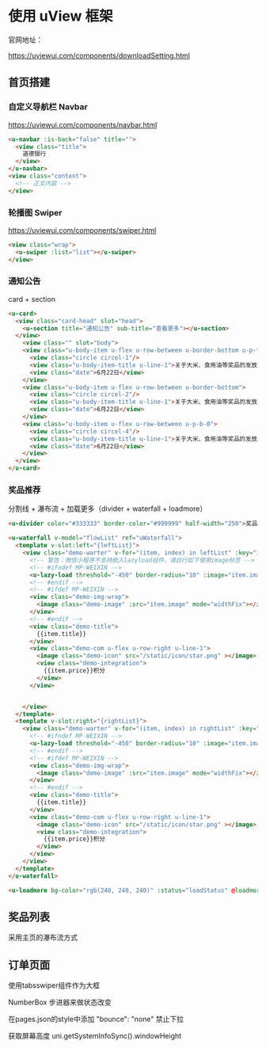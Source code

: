 # 使用 uView 框架

官网地址：

https://uviewui.com/components/downloadSetting.html



## 首页搭建

### 自定义导航栏 Navbar

https://uviewui.com/components/navbar.html

```html
<u-navbar :is-back="false" title="">
  <view class="title">
    道德银行
  </view>
</u-navbar>
<view class="content">
  <!-- 正文内容 -->
</view>
```



### 轮播图 Swiper

https://uviewui.com/components/swiper.html

```html
<view class="wrap">
  <u-swiper :list="list"></u-swiper>
</view>
```



###  通知公告 

card + section

```html
<u-card>
  <view class="card-head" slot="head">
    <u-section title="通知公告" sub-title="查看更多"></u-section>
  </view>
	<view class="" slot="body">
    <view class="u-body-item u-flex u-row-between u-border-bottom u-p-t-0">
      <view class="circle circel-1"/>
      <view class="u-body-item-title u-line-1">关于大米、食用油等奖品的发放通知...</view>
      <view class="date">6月22日</view>
    </view>
    <view class="u-body-item u-flex u-row-between u-border-bottom">
      <view class="circle circel-2"/>
      <view class="u-body-item-title u-line-1">关于大米、食用油等奖品的发放通知...</view>
      <view class="date">6月22日</view>
    </view>
    <view class="u-body-item u-flex u-row-between u-p-b-0">
      <view class="circle circel-4"/>
      <view class="u-body-item-title u-line-1">关于大米、食用油等奖品的发放通知...</view>
      <view class="date">6月22日</view>
    </view>
  </view>
</u-card>
```



### 奖品推荐

分割线 + 瀑布流 + 加载更多（divider + waterfall + loadmore）

```html
<u-divider color="#333333" border-color="#999999" half-width="250">奖品推荐</u-divider>
```

```html
<u-waterfall v-model="flowList" ref="uWaterfall">
  <template v-slot:left="{leftList}">
    <view class="demo-warter" v-for="(item, index) in leftList" :key="index">
      <!-- 警告：微信小程序不支持嵌入lazyload组件，请自行如下使用image标签 -->
      <!-- #ifndef MP-WEIXIN -->
      <u-lazy-load threshold="-450" border-radius="10" :image="item.image" :index="index"></u-lazy-load>
      <!-- #endif -->
      <!-- #ifdef MP-WEIXIN -->
      <view class="demo-img-wrap">
        <image class="demo-image" :src="item.image" mode="widthFix"></image>
      </view>
      <!-- #endif -->
      <view class="demo-title">
        {{item.title}}
      </view>
      <view class="demo-com u-flex u-row-right u-line-1">
        <image class="demo-icon" src="/static/icon/star.png" ></image>
        <view class="demo-integration">
          {{item.price}}积分
        </view>
      </view>


    </view>
  </template>
  <template v-slot:right="{rightList}">
    <view class="demo-warter" v-for="(item, index) in rightList" :key="index">
      <!-- #ifndef MP-WEIXIN -->
      <u-lazy-load threshold="-450" border-radius="10" :image="item.image" :index="index"></u-lazy-load>
      <!-- #endif -->
      <!-- #ifdef MP-WEIXIN -->
      <view class="demo-img-wrap">
        <image class="demo-image" :src="item.image" mode="widthFix"></image>
      </view>
      <!-- #endif -->
      <view class="demo-title">
        {{item.title}}
      </view>
      <view class="demo-com u-flex u-row-right u-line-1">
        <image class="demo-icon" src="/static/icon/star.png" ></image>
        <view class="demo-integration">
          {{item.price}}积分
        </view>
      </view>
    </view>
  </template>
</u-waterfall>
```

```html
<u-loadmore bg-color="rgb(240, 240, 240)" :status="loadStatus" @loadmore="addRandomData"></u-loadmore>
```



## 奖品列表

采用主页的瀑布流方式

## 订单页面

使用tabsswiper组件作为大框

NumberBox 步进器来做状态改变

在pages.json的style中添加 "bounce": "none" 禁止下拉

获取屏幕高度 uni.getSystemInfoSync().windowHeight


